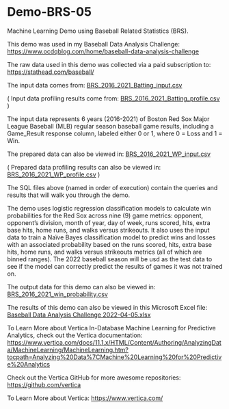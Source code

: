 # Demo-BRS-05

Machine Learning Demo using Baseball Related Statistics (BRS).

This demo was used in my Baseball Data Analysis Challenge: https://www.ocdqblog.com/home/baseball-data-analysis-challenge

The raw data used in this demo was collected via a paid subscription to: https://stathead.com/baseball/ 

The input data comes from: [BRS_2016_2021_Batting_input.csv](https://github.com/ocdqblog/Vertica/blob/main/csv/BRS_2016_2021_Batting_input.csv)

( Input data profiling results come from: [BRS_2016_2021_Batting_profile.csv](https://github.com/ocdqblog/Vertica/blob/main/csv/BRS_2016_2021_Batting_profile.csv) )

The input data represents 6 years (2016-2021) of Boston Red Sox Major League Baseball (MLB) regular season baseball game results, including a Game_Result response column, labeled either 0 or 1, where 0 = Loss and 1 = Win.

The prepared data can also be viewed in: [BRS_2016_2021_WP_input.csv](https://github.com/ocdqblog/Vertica/blob/main/csv/BRS_2016_2021_WP_input.csv)

( Prepared data profiling results can also be viewed in: [BRS_2016_2021_WP_profile.csv](https://github.com/ocdqblog/Vertica/blob/main/csv/BRS_2016_2021_WP_profile.csv) )

The SQL files above (named in order of execution) contain the queries and results that will walk you through the demo.

The demo uses logistic regression classification models to calculate win probabilities for the Red Sox across nine (9) game metrics: opponent, opponent’s division, month of year, day of week, runs scored, hits, extra base hits, home runs, and walks versus strikeouts. It also uses the input data to train a Naïve Bayes classification model to predict wins and losses with an associated probability based on the runs scored, hits, extra base hits, home runs, and walks versus strikeouts metrics (all of which are binned ranges). The 2022 baseball season will be usd as the test data to see if the model can correctly predict the results of games it was not trained on.

The output data for this demo can also be viewed in: [BRS_2016_2021_win_probability.csv](https://github.com/ocdqblog/Vertica/blob/main/csv/BRS_2016_2021_win_probability.csv)

The results of this demo can also be viewed in this Microsoft Excel file: [Baseball Data Analysis Challenge 2022-04-05.xlsx](https://docs.google.com/spreadsheets/d/1AnWONcuCjqZ1bYkSGf9awVEeQQ-4m8W0/edit?ouid=106495683628010512160&rtpof=true&sd=true&usp=sharing)

To Learn More about Vertica In-Database Machine Learning for Predictive Analytics, check out the Vertica documentation: https://www.vertica.com/docs/11.1.x/HTML/Content/Authoring/AnalyzingData/MachineLearning/MachineLearning.htm?tocpath=Analyzing%20Data%7CMachine%20Learning%20for%20Predictive%20Analytics 

Check out the Vertica GitHub for more awesome repositories: https://github.com/vertica

To Learn More about Vertica: https://www.vertica.com/ 
